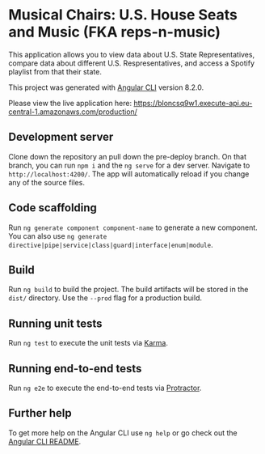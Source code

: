 # Musical Chairs: U.S. House Seats and Music (FKA reps-n-music)

This application allows you to view data about U.S. State Representatives, compare data about different U.S. Respresentatives, and access a Spotify playlist from that their state.

This project was generated with [Angular CLI](https://github.com/angular/angular-cli) version 8.2.0.

Please view the live application here: https://bloncsq9w1.execute-api.eu-central-1.amazonaws.com/production/

## Development server

Clone down the repository an pull down the pre-deploy branch. On that branch, you can run `npm i` and the `ng serve` for a dev server. Navigate to `http://localhost:4200/`. The app will automatically reload if you change any of the source files.

## Code scaffolding

Run `ng generate component component-name` to generate a new component. You can also use `ng generate directive|pipe|service|class|guard|interface|enum|module`.

## Build

Run `ng build` to build the project. The build artifacts will be stored in the `dist/` directory. Use the `--prod` flag for a production build.

## Running unit tests

Run `ng test` to execute the unit tests via [Karma](https://karma-runner.github.io).

## Running end-to-end tests

Run `ng e2e` to execute the end-to-end tests via [Protractor](http://www.protractortest.org/).

## Further help

To get more help on the Angular CLI use `ng help` or go check out the [Angular CLI README](https://github.com/angular/angular-cli/blob/master/README.md).
